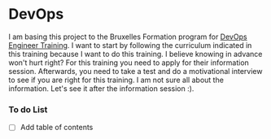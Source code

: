 # DevOps
I am basing this project to the Bruxelles Formation program for [DevOps Engineer Training](https://www.bruxellesformation.brussels/catalogue-de-formations/devops-engineer-avec-certification-kubernetes/). I want to start by following the curriculum indicated in this training because I want to do this training. I believe knowing in advance won't hurt right? For this training you need to apply for their information session. Afterwards, you need to take a test and do a motivational interview to see if you are right for this training. I am not sure all about the information. Let's see it after the information session :).

### To do List
- [ ] Add table of contents
